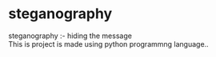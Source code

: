 # steganography
steganography :- hiding the message
<br>
This is project is made using python programmng language..
